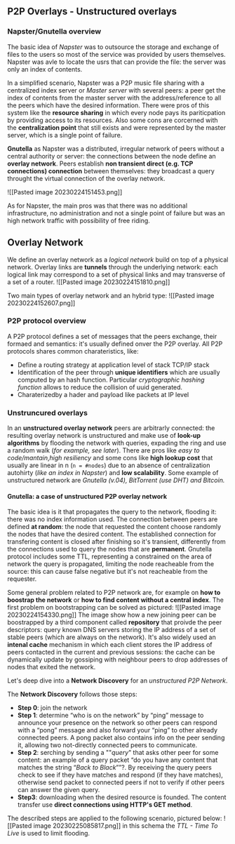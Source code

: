 ## P2P Overlays - Unstructured overlays

### Napster/Gnutella overview
The basic idea of *Napster* was to outsource the storage and exchange of files to the users so most of the service was provided by users themselves. Napster was avle to locate the usrs that can provide the file: the server was only an index of contents. 

In a simplified scenario, Napster was a P2P music file sharing with a centralized index server or *Master server* with several peers: a peer get the index of contents from the master server with the address/reference to all the peers which have the desired information. 
There were pros of this system like the **resource sharing** in which every node pays its pariticpation by providing access to its resources. Also some cons are corcerned with the **centralization point** that still exists and were represented by the master server, which is a single point of failure. 

**Gnutella** as Napster was a distributed, irregular network of peers without a central authority or server: the connections between the node define an **overlay network**. Peers establish **non transient direct (e.g. TCP connections) connection** between themselves: they broadcast a query throught the virtual connection of the overlay network. 

![[Pasted image 20230224151453.png]]


As for Napster, the main pros was that there was no additional infrastructure, no administration and not a single point of failure but was an high network traffic with possibility of free riding. 

## Overlay Network
We define an overlay network as a *logical network* build on top of a physical network. Overlay links are **tunnels** through the underlying network: each logical link may correspond to a set of physical links and may transverse of a set of a router. 
![[Pasted image 20230224151810.png]]

Two main types of overlay network and an hybrid type:
![[Pasted image 20230224152607.png]]

### P2P protocol overview
A P2P protocol defines a set of messages that the peers exchange, their formaed and semantics: it's usually defined onver the P2P overlay. 
All P2P protocols shares common charateristics, like: 
- Define a routing strategy at application level of stack TCP/IP stack
- Identification of the peer through **unique identifiers** which are usually computed by an hash function. Particular *cryptographic hashing function* allows to reduce the collision of uuid generated.
- Charaterizedby a hader and payload like packets at IP level

### Unstruncured overlays
In an **unstructured overlay network** peers are arbitrarly connected: the resulting overlay network is unstructured and make use of **look-up algorithms** by flooding the network with queries, expading the ring and use a random walk (*for example, see later*). There are pros like *easy to code/mantain*,*high resiliency* and some cons like **high lookup cost** that usually are linear in n (`n = #nodes`)  due to an absence of centralization autohirty (*like an index in Napster*) and **low scalability**. 
Some example of unstructured network are *Gnutella (v.04), BitTorrent (use DHT) and Bitcoin.*

#### Gnutella: a case of unstructured P2P overlay network
The basic idea is it that propagates the query to the network, flooding it: there was no index information used. The connection between peers are defined **at random**: the node that requested the content choose randomly the nodes that have the desired content. The established connection for transfering content is closed after finishing so it's transient, differently from the connections used to query the nodes that are **permanent**. 
Gnutella protocol includes some TTL, representing a constrained on the area of network the query is propagated, limiting the node reacheable from the source: this can cause false negative but it's not reacheable from the requester. 

Some general problem related to P2P network are, for example on **how to boostrap the network** or **how to find content without a central index**.
The first problem on bootstrapping can be solved as pictured:
![[Pasted image 20230224154330.png]]
The image show how a new joining peer can be boostrapped by a third component called **repository** that proivde the peer descriptors: query known DNS servers storing the IP address of a set of stable peers (which are always on the network). It's also widely used an **intenal cache** mechanism in which each client stores the IP address of peers contacted in the current and previous sessions: the cache can be dynamically update by gossiping with neighbour peers to drop addresses of nodes that exited the network. 

Let's deep dive into a **Network Discovery**  for an *unstructured P2P Network*. 

The **Network Discovery** follows those steps:
- **Step 0**: join the network
- **Step 1**: determine “who is on the network” by “ping” message to announce your presence on the network so other peers can respond with a “pong” message and also forward your “ping” to other already connected peers. A pong packet also contains info on the peer sending it, allowing two not-directly connected peers to communicate.
- **Step 2**: serching by sending a  ""*query*"  that asks other peer for some content: an example of a query packet “do you have any content that matches the string “*Back to Black*””?. By receiving the query peers check to see if they have matches and respond (if they have matches), otherwise send packet to connected peers if not to verify if other peers can answer the given query. 
- **Step3**: downloading when the desired resource is founded. The content transfer use **direct connections using HTTP's GET method**. 

The described steps are applied to the following scenario, pictured below:
![[Pasted image 20230225085817.png]]
in this schema the *TTL - Time To Live* is used to limit flooding. 